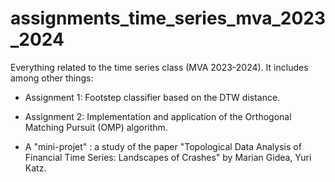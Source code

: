 # assignments_time_series_mva_2023_2024

Everything related to the time series class (MVA 2023-2024). 
It includes among other things:

- Assignment 1: Footstep classifier based on the DTW distance.
- Assignment 2: Implementation and application of the Orthogonal Matching Pursuit (OMP) algorithm. 

- A "mini-projet" : a study of the paper "Topological Data Analysis of Financial Time Series: Landscapes of Crashes" by Marian Gidea, Yuri Katz.